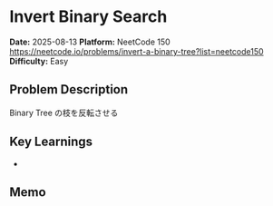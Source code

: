 # Invert Binary Search

**Date:** 2025-08-13
**Platform:** NeetCode 150 https://neetcode.io/problems/invert-a-binary-tree?list=neetcode150
**Difficulty:** Easy

## Problem Description

Binary Tree の枝を反転させる

## Key Learnings

-

## Memo
